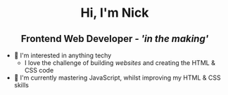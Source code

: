<h1 align="center">Hi, I'm Nick</h1>

<h2 align="center">Frontend Web Developer <em> - 'in the making'</em></h2>

 - 👀 I'm interested in anything techy
     - I love the challenge of building <em>websites</em> and creating the HTML & CSS code
 - 🌱 I'm currently mastering JavaScript, whilst improving my HTML & CSS skills
